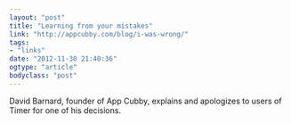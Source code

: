 ```yaml
---
layout: "post"
title: "Learning from your mistakes"
link: "http://appcubby.com/blog/i-was-wrong/"
tags: 
- "links"
date: "2012-11-30 21:40:36"
ogtype: "article"
bodyclass: "post"
---
```


David Barnard, founder of App Cubby, explains and apologizes to users of Timer for one of his decisions.